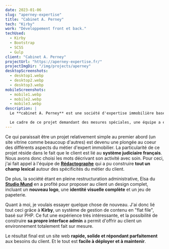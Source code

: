 ```yaml
---
date: 2023-01-06
slug: "aperney-expertise"
title: "Cabinet A. Perney"
tech: "Kirby"
work: "Développement front et back."
techUsed:
  - Kirby
  - Bootstrap
  - SCSS
  - Gulp
client: "Cabinet A. Perney"
projectUrl: "https://aperney-expertise.fr/"
projectImgDir: "/img/projects/aperney"
desktopScreenshots:
  - desktop1.webp
  - desktop2.webp
  - desktop3.webp
mobileScreenshots:
  - mobile1.webp
  - mobile2.webp
  - mobile3.webp
description: |
  Le **cabinet A. Perney** est une société d'expertise immobilière basée à Bordeaux.

  Le cadre de ce projet demandant des mesures spéciales, une équipe a été formée pour répondre aux problématiques du client.
---
```


Ce qui paraissait être un projet relativement simple au premier abord (un site vitrine comme beaucoup d'autres) est devenu une plongée au coeur des différents aspects du métier d'expert immobilier. La particularité de ce projet réside dans le fait que le client est lié au **système judiciaire français**. Nous avons donc choisi les mots décrivant son activité avec soin. Pour ceci, j'ai fait appel à l'équipe de [**Rédactographe**](https://www.redactographe.com/) qui a pu construire **tout un champ lexical** autour des spécificités du métier du client.

De plus, la société étant en pleine restructuration administrative, Elsa du [**Studio Mund**](https://studiomund.fr) en a profité pour proposer au client un design complet, incluant un **nouveau logo**, une **identité visuelle complète** et un jeu de papeterie.

Quant à moi, je voulais essayer quelque chose de nouveau. J'ai donc lié tout ceci grâce à **Kirby**, un système de gestion de contenu en "flat file", basé sur PHP. Ce fut une expérience très intéressante, et la possibilité de construire **sa propre interface admin** a permit d'offrir au client un environnement totalement fait sur mesure.

Le résultat final est un site web **rapide, solide et répondant parfaitement** aux besoins du client. Et le tout est **facile à déployer et à maintenir**.
